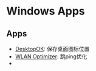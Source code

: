 # Windows Apps

## Apps

- [DesktopOK](http://www.softwareok.com/?seite=Freeware/DesktopOK): 保存桌面图标位置
- [WLAN Optimizer](https://www.martin-majowski.de/downloads.html): 跳ping优化
- [SoundSwitch]: 音频输出切换工具
